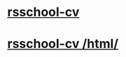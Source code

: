 # [rsschool-cv](http://SemeonGuido.github.io/rsschool-cv/cv)

# [rsschool-cv /html/](http://SemeonGuido.github.io/rsschool-cv/index.html)
